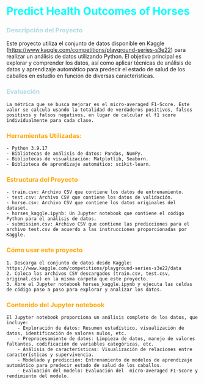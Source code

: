 # <span style="color:cyan"> Predict Health Outcomes of Horses
### <span style="color:lightblue"> Descripción del Proyecto
Este proyecto utiliza el conjunto de datos disponible en Kaggle (https://www.kaggle.com/competitions/playground-series-s3e22) para realizar un análisis de datos utilizando Python. El objetivo principal es explorar y comprender los datos, así como aplicar técnicas de análisis de datos y aprendizaje automático para predecir el estado de salud de los caballos en estudio en función de diversas características.

### <span style="color:lightblue"> Evaluación
    La métrica que se busca mejorar es el micro-averaged F1-Score. Este valor se calcula usando la totalidad de verdaderos positivos, falsos positivos y falsos negativos, en lugar de calcular el f1 score individualmente para cada clase.

### <span style="color:orange"> Herramientas Utilizadas:
    - Python 3.9.17
    - Bibliotecas de análisis de datos: Pandas, NumPy.
    - Bibliotecas de visualización: Matplotlib, Seaborn.
    - Biblioteca de aprendizaje automático: scikit-learn.

### <span style="color:orange"> Estructura del Proyecto
    - train.csv: Archivo CSV que contiene los datos de entrenamiento.
    - test.csv: Archivo CSV que contiene los datos de validación.
    - horse.csv: Archivo CSV que contiene los datos originales del dataset.
    - horses_kaggle.ipynb: Un Jupyter notebook que contiene el código Python para el análisis de datos.
    - submission.csv: Archivo CSV que contiene las predicciones para el archivo test.csv de acuerdo a las instrucciones proporcionadas por Kaggle.

### <span style="color:orange"> Cómo usar este proyecto
    1. Descarga el conjunto de datos desde Kaggle: https://www.kaggle.com/competitions/playground-series-s3e22/data
    2. Coloca los archivos CSV descargados (train.csv, test.csv, original.csv) en la misma carpeta que este proyecto.
    3. Abre el Jupyter notebook horses_kaggle.ipynb y ejecuta las celdas de código paso a paso para explorar y analizar los datos.

### <span style="color:orange"> Contenido del Jupyter notebook
    El Jupyter notebook proporciona un análisis completo de los datos, que incluye:
        - Exploración de datos: Resumen estadístico, visualización de datos, identificación de valores nulos, etc.
        - Preprocesamiento de datos: Limpieza de datos, manejo de valores faltantes, codificación de variables categóricas, etc.
        - Análisis de características: Visualización de relaciones entre características y supervivencia.
        - Modelado y predicción: Entrenamiento de modelos de aprendizaje automático para predecir estado de salud de los caballos.
        - Evaluación del modelo: Evaluación del  micro-averaged F1-Score y rendimiento del modelo.
